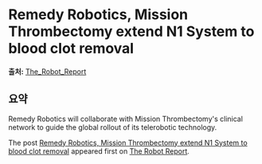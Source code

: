 # Remedy Robotics, Mission Thrombectomy extend N1 System to blood clot removal

**출처:** [The_Robot_Report](https://www.therobotreport.com/remedy-robotics-mission-thrombectomy-extend-n1-system-blood-clot-removal/)

## 요약
Remedy Robotics will collaborate with Mission Thrombectomy's clinical network to guide the global rollout of its telerobotic technology.

The post [Remedy Robotics, Mission Thrombectomy extend N1 System to blood clot removal](https://www.therobotreport.com/remedy-robotics-mission-thrombectomy-extend-n1-system-blood-clot-removal/) appeared first on [The Robot Report](https://www.therobotreport.com).
